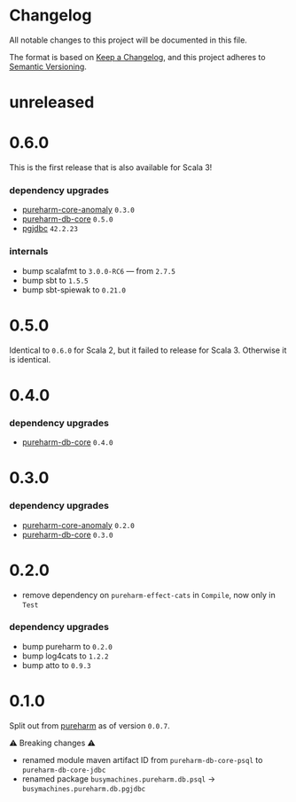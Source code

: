 # Changelog

All notable changes to this project will be documented in this file.

The format is based on [Keep a Changelog](https://keepachangelog.com/en/1.0.0/),
and this project adheres to [Semantic Versioning](https://semver.org/spec/v2.0.0.html).

# unreleased

# 0.6.0

This is the first release that is also available for Scala 3!

### dependency upgrades

- [pureharm-core-anomaly](https://github.com/busymachines/pureharm-core/releases) `0.3.0`
- [pureharm-db-core](https://github.com/busymachines/pureharm-db-core/releases) `0.5.0`
- [pgjdbc](https://github.com/pgjdbc/pgjdbc/releases) `42.2.23`

### internals
- bump scalafmt to `3.0.0-RC6` — from `2.7.5`
- bump sbt to `1.5.5`
- bump sbt-spiewak to `0.21.0`


# 0.5.0

Identical to `0.6.0` for Scala 2, but it failed to release for Scala 3. Otherwise it is identical.

# 0.4.0

### dependency upgrades

- [pureharm-db-core](https://github.com/busymachines/pureharm-db-core/releases) `0.4.0`

# 0.3.0

### dependency upgrades

- [pureharm-core-anomaly](https://github.com/busymachines/pureharm-core/releases) `0.2.0`
- [pureharm-db-core](https://github.com/busymachines/pureharm-db-core/releases) `0.3.0`

# 0.2.0

- remove dependency on `pureharm-effect-cats` in `Compile`, now only in `Test`

### dependency upgrades

- bump pureharm to `0.2.0`
- bump log4cats to `1.2.2`
- bump atto to `0.9.3`

# 0.1.0

Split out from [pureharm](https://github.com/busymachines/pureharm) as of version `0.0.7`.

:warning: Breaking changes :warning:

- renamed module maven artifact ID from `pureharm-db-core-psql` to `pureharm-db-core-jdbc`
- renamed package `busymachines.pureharm.db.psql` -> `busymachines.pureharm.db.pgjdbc`
